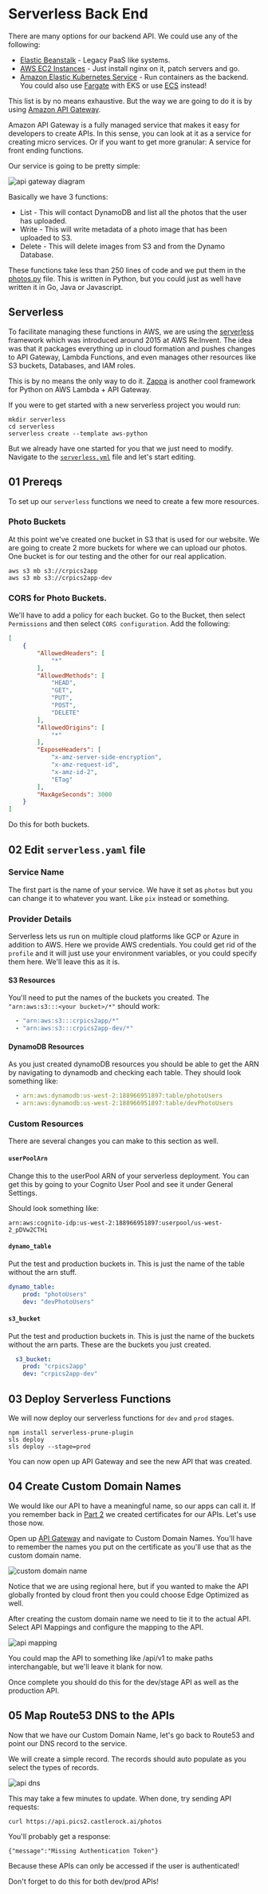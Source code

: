 # Serverless Back End

There are many options for our backend API.  We could use any of the following: 

* [Elastic Beanstalk](https://aws.amazon.com/elasticbeanstalk/) - Legacy PaaS like systems. 
* [AWS EC2 Instances](https://aws.amazon.com/ec2/) - Just install nginx on it, patch servers and go.  
* [Amazon Elastic Kubernetes Service](https://aws.amazon.com/eks/) - Run containers as the backend. You could also use [Fargate](https://aws.amazon.com/fargate/) with EKS or use [ECS](https://aws.amazon.com/ecs/) instead!

This list is by no means exhaustive.  But the way we are going to do it is by using [Amazon API Gateway](https://aws.amazon.com/api-gateway/). 

Amazon API Gateway is a fully managed service that makes it easy for developers to create APIs. In this sense, you can look at it as a service for creating micro services. Or if you want to get more granular: A service for front ending functions. 

Our service is going to be pretty simple: 

![api gateway diagram](../images/api01.png)

Basically we have 3 functions: 

* List - This will contact DynamoDB and list all the photos that the user has uploaded. 
* Write - This will write metadata of a photo image that has been uploaded to S3. 
* Delete - This will delete images from S3 and from the Dynamo Database. 

These functions take less than 250 lines of code and we put them in the [photos.py](../serverless/photos.py) file.  This is written in Python, but you could just as well have written it in Go, Java or Javascript. 

## Serverless

To facilitate managing these functions in AWS, we are using the [serverless](https://serverless.com) framework which was introduced around 2015 at AWS Re:Invent. The idea was that it packages everything up in cloud formation and pushes changes to API Gateway, Lambda Functions, and even manages other resources like S3 buckets, Databases, and IAM roles. 

This is by no means the only way to do it.  [Zappa](https://github.com/Miserlou/Zappa) is another cool framework for Python on AWS Lambda + API Gateway. 

If you were to get started with a new serverless project you would run: 

```
mkdir serverless
cd serverless
serverless create --template aws-python
```

But we already have one started for you that we just need to modify. Navigate to the [`serverless.yml`](../serverless/serverless.yml) file and let's start editing. 

## 01 Prereqs

To set up our `serverless` functions we need to create a few more resources. 

### Photo Buckets

At this point we've created one bucket in S3 that is used for our website.  We are going to create 2 more buckets for where we can upload our photos.  One bucket is for our testing and the other for our real application. 

```
aws s3 mb s3://crpics2app
aws s3 mb s3://crpics2app-dev
```


### CORS for Photo Buckets. 

We'll have to add a policy for each bucket.  Go to the Bucket, then select `Permissions` and then select `CORS configuration`.  Add the following: 

```json
[
    {
        "AllowedHeaders": [
            "*"
        ],
        "AllowedMethods": [
            "HEAD",
            "GET",
            "PUT",
            "POST",
            "DELETE"
        ],
        "AllowedOrigins": [
            "*"
        ],
        "ExposeHeaders": [
            "x-amz-server-side-encryption",
            "x-amz-request-id",
            "x-amz-id-2",
            "ETag"
        ],
        "MaxAgeSeconds": 3000
    }
]
```
Do this for both buckets. 

## 02 Edit `serverless.yaml` file

### Service Name
The first part is the name of your service.  We have it set as `photos` but you can change it to whatever you want.  Like `pix` instead or something. 

### Provider Details

Serverless lets us run on multiple cloud platforms like GCP or Azure in addition to AWS. Here we provide AWS credentials.  You could get rid of the `profile` and it will just use your environment variables, or you could specify them here.  We'll leave this as it is. 


#### S3 Resources
You'll need to put the names of the buckets you created. The `"arn:aws:s3:::<your bucket>/*"` should work:

```yaml
  - "arn:aws:s3:::crpics2app/*"
  - "arn:aws:s3:::crpics2app-dev/*"
``` 

#### DynamoDB Resources
As you just created dynamoDB resources you should be able to get the ARN by navigating to dynamodb and checking each table.  They should look something like: 

```yaml
  - arn:aws:dynamodb:us-west-2:188966951897:table/photoUsers
  - arn:aws:dynamodb:us-west-2:188966951897:table/devPhotoUsers
```
 
### Custom Resources
There are several changes you can make to this section as well. 

#### `userPoolArn`
Change this to the userPool ARN of your serverless deployment.  You can get this by going to your Cognito User Pool and see it under General Settings. 

Should look something like: 

```
arn:aws:cognito-idp:us-west-2:188966951897:userpool/us-west-2_pDVw2CTHi
```

#### `dynamo_table`
Put the test and production buckets in.  This is just the name of the table without the arn stuff.  

```yaml
dynamo_table:
    prod: "photoUsers"
    dev: "devPhotoUsers"
```

#### `s3_bucket`
Put the test and production buckets in.  This is just the name of the buckets without the arn parts. These are the buckets you just created. 

```yaml
  s3_bucket:
    prod: "crpics2app"
    dev: "crpics2app-dev"
```
## 03 Deploy Serverless Functions

We will now deploy our serverless functions for `dev` and `prod` stages. 

```
npm install serverless-prune-plugin
sls deploy
sls deploy --stage=prod
```

You can now open up API Gateway and see the new API that was created. 

## 04 Create Custom Domain Names

We would like our API to have a meaningful name, so our apps can call it.  If you remember back in [Part 2](../PART02/CertManager.md) we created certificates for our APIs. Let's use those now. 

Open up [API Gateway](https://us-west-2.console.aws.amazon.com/apigateway/main/apis?region=us-west-2) and navigate to Custom Domain Names.  You'll have to remember the names you put on the certificate as you'll use that as the custom domain name. 

![custom domain name](../images/api02.png)

Notice that we are using regional here, but if you wanted to make the API globally fronted by cloud front then you could choose Edge Optimized as well. 

After creating the custom domain name we need to tie it to the actual API.  Select API Mappings and configure the mapping to the API.

![api mapping](../images/api03.png)

You could map the API to something like /api/v1 to make paths interchangable, but we'll leave it blank for now. 

Once complete you should do this for the dev/stage API as well as the production API. 

## 05 Map Route53 DNS to the APIs

Now that we have our Custom Domain Name, let's go back to Route53 and point our DNS record to the service. 

We will create a simple record.  The records should auto populate as you select the types of records. 

![api dns](../images/api04.png)

This may take a few minutes to update.  When done, try sending API requests: 

```
curl https://api.pics2.castlerock.ai/photos
```

You'll probably get a response: 

```
{"message":"Missing Authentication Token"}
```
Because these APIs can only be accessed if the user is authenticated!

Don't forget to do this for both dev/prod APIs!